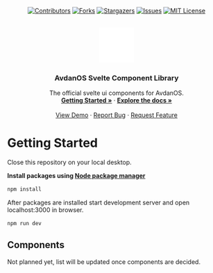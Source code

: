 <div id='top'></div>

<div align='center'>

[![Contributors][contributors-shield]][contributors-url]
[![Forks][forks-shield]][forks-url]
[![Stargazers][stars-shield]][stars-url]
[![Issues][issues-shield]][issues-url]
[![MIT License][license-shield]][license-url]

</div>


<br />


<div align='center'>

  <a href='https://github.com/avdan-os/AvdanOS'>
    <img src='./static/assets/logo/render-dark.svg' alt='Logo' width='80' height='80'>
  </a>

  <h3 align='center'>AvdanOS <strong>Svelte Component Library</strong></h3>

  <p align='center'>
    The official svelte ui components for AvdanOS.
    <br />
    <a href='https://avdan-os.github.io'><ins><strong>Getting Started »</strong></ins></a>
    ·
    <a href='https://github.com/avdan-os/AvdanOS'><strong>Explore the docs »</strong></a>
    <br />
    <br />
    <a href='https://dynamicos.netlify.app/'>View Demo</a>
    ·
    <a href='https://github.com/Avdan-OS/AvdanOS/issues/new?assignees=&labels=&template=bug_report.md'>Report Bug</a>
    ·
    <a href='https://github.com/Avdan-OS/AvdanOS/issues/new?assignees=&labels=&template=feature_request.md'>Request Feature</a>
  </p>
</div>




#  Getting Started
Close this repository on your local desktop.


**Install packages using [Node package manager](https://npmjs.org/)**
```bash
npm install
```


After packages are installed start development server and open localhost:3000 in browser.

```bash
npm run dev
```

##  Components

Not planned yet, list will be updated once components are decided.


[contributors-shield]: https://img.shields.io/npm/v/avdan?style=for-the-badge
[contributors-url]: https://github.com/avdan-os/AvdanOS/graphs/contributors
[forks-shield]: https://img.shields.io/snyk/vulnerabilities/npm/avdan?color=blue&style=for-the-badge
[forks-url]: https://github.com/avdan-os/AvdanOS/network/members
[stars-shield]: https://img.shields.io/github/stars/avdan-os/AvdanOS?style=for-the-badge
[stars-url]: https://github.com/avdan-os/AvdanOS/stargazers
[issues-shield]: https://img.shields.io/github/issues/avdan-os/AvdanOS?style=for-the-badge
[issues-url]: https://github.com/avdan-os/AvdanOS/issues
[license-shield]: https://img.shields.io/badge/LICENSE-MIT-orange?style=for-the-badge&logo=github
[license-url]: https://github.com/avdan-os/AvdanOS/blob/master/LICENSE
